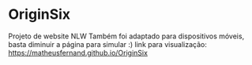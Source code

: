 # OriginSix
Projeto de website NLW
Também foi adaptado para dispositivos móveis, basta diminuir a página para simular :)
link para visualização: https://matheusfernand.github.io/OriginSix

